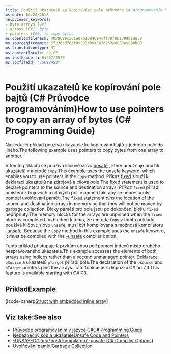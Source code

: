 ```yaml
---
title: Použití ukazatelů ke kopírování pole průvodce C# programováním bajtů
ms.date: 04/20/2018
helpviewer_keywords:
- byte arrays [C#]
- arrays [C#], byte
- pointers [C#], to copy bytes
ms.openlocfilehash: 4929699c2d1e07b16d4694cff79f9b1394b1de38
ms.sourcegitcommit: 5f236cd78cf09593c8945a7d753e0850e96a0b80
ms.translationtype: MT
ms.contentlocale: cs-CZ
ms.lasthandoff: 01/07/2020
ms.locfileid: "75698453"
---
```

# <a name="how-to-use-pointers-to-copy-an-array-of-bytes-c-programming-guide"></a><span data-ttu-id="77d02-102">Použití ukazatelů ke kopírování pole bajtů (C# Průvodce programováním)</span><span class="sxs-lookup"><span data-stu-id="77d02-102">How to use pointers to copy an array of bytes (C# Programming Guide)</span></span>

<span data-ttu-id="77d02-103">Následující příklad používá ukazatele ke kopírování bajtů z jednoho pole do jiného.</span><span class="sxs-lookup"><span data-stu-id="77d02-103">The following example uses pointers to copy bytes from one array to another.</span></span>

<span data-ttu-id="77d02-104">V tomto příkladu se používá klíčové slovo [unsafe](../../language-reference/keywords/unsafe.md) , které umožňuje použití ukazatelů v metodě `Copy`.</span><span class="sxs-lookup"><span data-stu-id="77d02-104">This example uses the [unsafe](../../language-reference/keywords/unsafe.md) keyword, which enables you to use pointers in the `Copy` method.</span></span> <span data-ttu-id="77d02-105">Příkaz [fixed](../../language-reference/keywords/fixed-statement.md) slouží k deklaraci ukazatelů na zdrojová a cílová pole.</span><span class="sxs-lookup"><span data-stu-id="77d02-105">The [fixed](../../language-reference/keywords/fixed-statement.md) statement is used to declare pointers to the source and destination arrays.</span></span> <span data-ttu-id="77d02-106">*Příkaz `fixed`* přiřadí umístění zdrojových a cílových polí v paměti tak, aby se nepřesunuly pomocí uvolňování paměti.</span><span class="sxs-lookup"><span data-stu-id="77d02-106">The `fixed` statement *pins* the location of the source and destination arrays in memory so that they will not be moved by garbage collection.</span></span> <span data-ttu-id="77d02-107">Bloky paměti pro pole jsou po dokončení bloku `fixed` nepřipnutý.</span><span class="sxs-lookup"><span data-stu-id="77d02-107">The memory blocks for the arrays are unpinned when the `fixed` block is completed.</span></span> <span data-ttu-id="77d02-108">Vzhledem k tomu, že metoda `Copy` v tomto příkladu používá klíčové slovo `unsafe`, musí být kompilována s možností kompilátoru [-unsafe](../../language-reference/compiler-options/unsafe-compiler-option.md) .</span><span class="sxs-lookup"><span data-stu-id="77d02-108">Because the `Copy` method in this example uses the `unsafe` keyword, it must be compiled with the [-unsafe](../../language-reference/compiler-options/unsafe-compiler-option.md) compiler option.</span></span>

<span data-ttu-id="77d02-109">Tento příklad přistupuje k prvkům obou polí pomocí indexů místo druhého nespravovaného ukazatele.</span><span class="sxs-lookup"><span data-stu-id="77d02-109">This example accesses the elements of both arrays using indices rather than a second unmanaged pointer.</span></span> <span data-ttu-id="77d02-110">Deklarace `pSource` a ukazatelů `pTarget` přiřadí pole.</span><span class="sxs-lookup"><span data-stu-id="77d02-110">The declaration of the `pSource` and `pTarget` pointers pins the arrays.</span></span> <span data-ttu-id="77d02-111">Tato funkce je k dispozici C# od 7,3.</span><span class="sxs-lookup"><span data-stu-id="77d02-111">This feature is available starting with C# 7.3.</span></span>

## <a name="example"></a><span data-ttu-id="77d02-112">Příklad</span><span class="sxs-lookup"><span data-stu-id="77d02-112">Example</span></span>

[!code-csharp[Struct with embedded inline array](../../../../samples/snippets/csharp/keywords/FixedKeywordExamples.cs#8)]

## <a name="see-also"></a><span data-ttu-id="77d02-113">Viz také:</span><span class="sxs-lookup"><span data-stu-id="77d02-113">See also</span></span>

- [<span data-ttu-id="77d02-114">Průvodce programováním v jazyce C#</span><span class="sxs-lookup"><span data-stu-id="77d02-114">C# Programming Guide</span></span>](../index.md)
- [<span data-ttu-id="77d02-115">Nebezpečný kód a ukazatele</span><span class="sxs-lookup"><span data-stu-id="77d02-115">Unsafe Code and Pointers</span></span>](index.md)
- [<span data-ttu-id="77d02-116">-UNSAFEC# (možnosti kompilátoru)</span><span class="sxs-lookup"><span data-stu-id="77d02-116">-unsafe (C# Compiler Options)</span></span>](../../language-reference/compiler-options/unsafe-compiler-option.md)
- [<span data-ttu-id="77d02-117">Uvolňování paměti</span><span class="sxs-lookup"><span data-stu-id="77d02-117">Garbage Collection</span></span>](../../../standard/garbage-collection/index.md)
